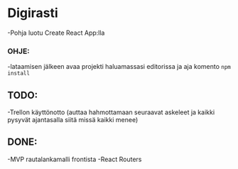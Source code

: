 # Digirasti

-Pohja luotu Create React App:lla

### OHJE:

-lataamisen jälkeen avaa projekti haluamassasi editorissa ja aja komento `npm install`

## TODO:

-Trellon käyttönotto (auttaa hahmottamaan seuraavat askeleet ja kaikki pysyvät ajantasalla siitä missä kaikki menee)

## DONE:

-MVP rautalankamalli frontista
-React Routers

